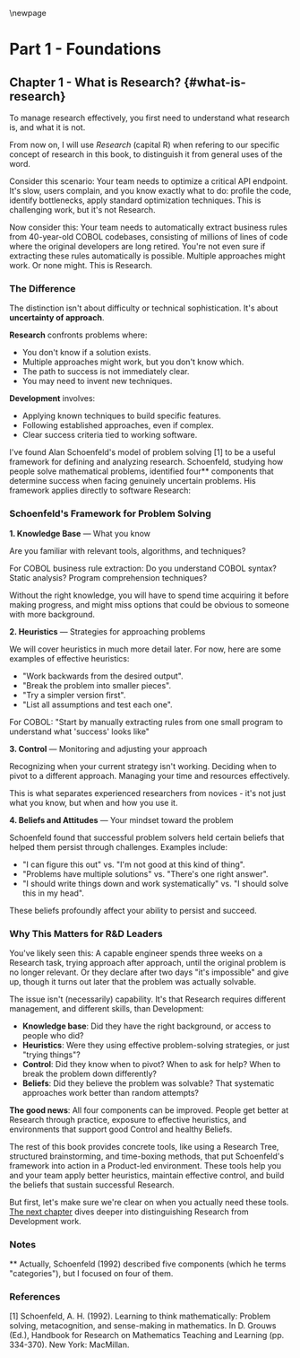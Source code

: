 \newpage

# Part 1 - Foundations

## Chapter 1 - What is Research? {#what-is-research}

To manage research effectively, you first need to understand what research is, and what it is not.

From now on, I will use *Research* (capital R) when refering to our specific concept of research in this book, to distinguish it from general uses of the word.

Consider this scenario: Your team needs to optimize a critical API endpoint. It's slow, users complain, and you know exactly what to do: profile the code, identify bottlenecks, apply standard optimization techniques. This is challenging work, but it's not Research.

Now consider this: Your team needs to automatically extract business rules from 40-year-old COBOL codebases, consisting of millions of lines of code where the original developers are long retired. You're not even sure if extracting these rules automatically is possible. Multiple approaches might work. Or none might. This is Research.

### The Difference

The distinction isn't about difficulty or technical sophistication. It's about **uncertainty of approach**.

**Research** confronts problems where:

- You don't know if a solution exists.
- Multiple approaches might work, but you don't know which.
- The path to success is not immediately clear.
- You may need to invent new techniques.

**Development** involves:

- Applying known techniques to build specific features.
- Following established approaches, even if complex.
- Clear success criteria tied to working software.

I've found Alan Schoenfeld's model of problem solving [1] to be a useful framework for defining and analyzing research. Schoenfeld, studying how people solve mathematical problems, identified four** components that determine success when facing genuinely uncertain problems. His framework applies directly to software Research:

### Schoenfeld's Framework for Problem Solving

**1. Knowledge Base** — What you know

Are you familiar with relevant tools, algorithms, and techniques?

For COBOL business rule extraction: Do you understand COBOL syntax? Static analysis? Program comprehension techniques?

Without the right knowledge, you will have to spend time acquiring it before making progress, and might miss options that could be obvious to someone with more background.

**2. Heuristics** — Strategies for approaching problems

We will cover heuristics in much more detail later. For now, here are some examples of effective heuristics:

- "Work backwards from the desired output".
- "Break the problem into smaller pieces".
- "Try a simpler version first".
- "List all assumptions and test each one".

For COBOL: "Start by manually extracting rules from one small program to understand what 'success' looks like"

**3. Control** — Monitoring and adjusting your approach

Recognizing when your current strategy isn't working. Deciding when to pivot to a different approach. Managing your time and resources effectively.

This is what separates experienced researchers from novices - it's not just what you know, but when and how you use it.

**4. Beliefs and Attitudes** — Your mindset toward the problem

Schoenfeld found that successful problem solvers held certain beliefs that helped them persist through challenges. Examples include:

- "I can figure this out" vs. "I'm not good at this kind of thing".
- "Problems have multiple solutions" vs. "There's one right answer".
- "I should write things down and work systematically" vs. "I should solve this in my head".

These beliefs profoundly affect your ability to persist and succeed.

### Why This Matters for R&D Leaders

You've likely seen this: A capable engineer spends three weeks on a Research task, trying approach after approach, until the original problem is no longer relevant. Or they declare after two days "it's impossible" and give up, though it turns out later that the problem was actually solvable.

The issue isn't (necessarily) capability. It's that Research requires different management, and different skills, than Development:

- **Knowledge base**: Did they have the right background, or access to people who did?
- **Heuristics**: Were they using effective problem-solving strategies, or just "trying things"?
- **Control**: Did they know when to pivot? When to ask for help? When to break the problem down differently?
- **Beliefs**: Did they believe the problem was solvable? That systematic approaches work better than random attempts?

**The good news**: All four components can be improved. People get better at Research through practice, exposure to effective heuristics, and environments that support good Control and healthy Beliefs.

The rest of this book provides concrete tools, like using a Research Tree, structured brainstorming, and time-boxing methods, that put Schoenfeld's framework into action in a Product-led environment. These tools help you and your team apply better heuristics, maintain effective control, and build the beliefs that sustain successful Research.

But first, let's make sure we're clear on when you actually need these tools. [The next chapter](#Research-and-development) dives deeper into distinguishing Research from Development work.

### Notes
** Actually, Schoenfeld (1992) described five components (which he terms "categories"), but I focused on four of them.

### References

[1] Schoenfeld, A. H. (1992). Learning to think mathematically: Problem solving,
metacognition, and sense-making in mathematics. In D. Grouws (Ed.), Handbook for
Research on Mathematics Teaching and Learning (pp. 334-370). New York: MacMillan.
